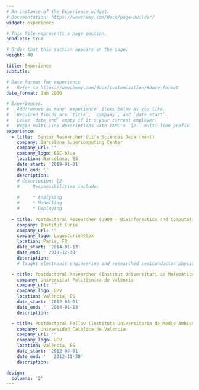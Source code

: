 ```yaml
---
# An instance of the Experience widget.
# Documentation: https://wowchemy.com/docs/page-builder/
widget: experience

# This file represents a page section.
headless: true

# Order that this section appears on the page.
weight: 40

title: Experience
subtitle:

# Date format for experience
#   Refer to https://wowchemy.com/docs/customization/#date-format
date_format: Jan 2006

# Experiences.
#   Add/remove as many `experience` items below as you like.
#   Required fields are `title`, `company`, and `date_start`.
#   Leave `date_end` empty if it's your current employer.
#   Begin multi-line descriptions with YAML's `|2-` multi-line prefix.
experience:
  - title:  Senior Researcher (Life Sciences Department)
    company: Barcelona Supercomputing Center
    company_url: ''
    company_logo: BSC-blue
    location: Barcelona, ES
    date_start: '2019-01-01'
    date_end: ''
    description:
    # description: |2-
    #     Responsibilities include:
        
    #     * Analysing
    #     * Modelling
    #     * Deploying
        
  - title: Postdoctoral Researcher (U900 - Bioinformatics and Computational Systems Biology of Cancer)
    company: Institut Curie
    company_url: ''
    company_logo: LogosCurie400px
    location: Paris, FR
    date_start: '2014-01-13'
    date_end: ' 2018-12-30'
    description: 
    # Taught electronic engineering and researched semiconductor physics.

  - title: Postdoctoral Researcher (Institut Universitari de Matemàtica Pura i Aplicada)
    company: Universitat Politècnica de València
    company_url: ''
    company_logo: UPV
    location: València, ES
    date_start: '2012-05-01'
    date_end: '  2014-01-13'
    description: 

  - title: Postdoctoral Fellow (Instituto Universitario de Medio Ambiente y Ciencia Marina)
    company: Universidad Católica de Valencia
    company_url: ''
    company_logo: UCV
    location: València, ES
    date_start: '2012-08-01'
    date_end: '   2012-11-30'
    description: 

design:
  columns: '2'
---
```

